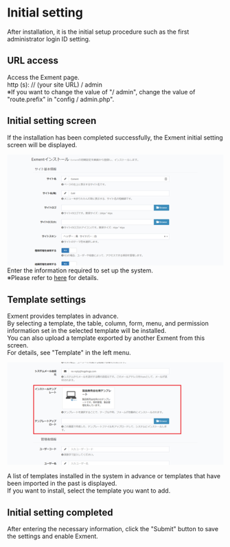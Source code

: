 # Initial setting
After installation, it is the initial setup procedure such as the first administrator login ID setting.

## URL access  
Access the Exment page.  
http (s): // (your site URL) / admin  
※If you want to change the value of "/ admin", change the value of "route.prefix" in "config / admin.php".  

## Initial setting screen  
If the installation has been completed successfully, the Exment initial setting screen will be displayed.  

![Initial setting screen](img/install/install1.png)
Enter the information required to set up the system.   
※Please refer to [here](/system_setting) for details.

## Template settings
Exment provides templates in advance.  
By selecting a template, the table, column, form, menu, and permission information set in the selected template will be installed.  
You can also upload a template exported by another Exment from this screen.  
For details, see "Template" in the left menu.  

![Installation screen_template](img/install/install_template.png)

A list of templates installed in the system in advance or templates that have been imported in the past is displayed.  
If you want to install, select the template you want to add.  

## Initial setting completed
After entering the necessary information, click the "Submit" button to save the settings and enable Exment.  